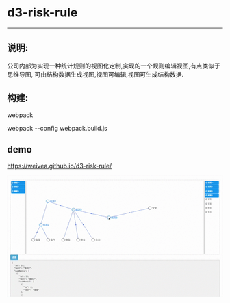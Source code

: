 # d3-risk-rule
***
## 说明:

公司内部为实现一种统计规则的视图化定制,实现的一个规则编辑视图,有点类似于思维导图,
可由结构数据生成视图,视图可编辑,视图可生成结构数据.

## 构建:

webpack

webpack --config webpack.build.js

## demo

https://weivea.github.io/d3-risk-rule/

![样例](./desc.gif)